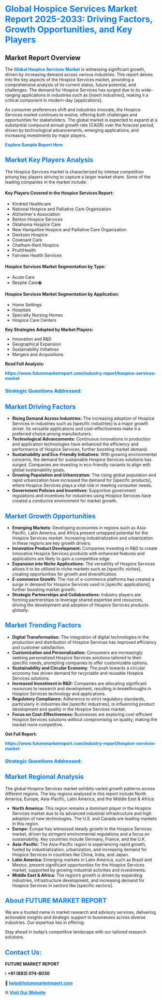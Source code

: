 <h1 style="color: #007BFF;">Global Hospice Services Market Report 2025-2033: Driving Factors, Growth Opportunities, and Key Players</h1>

<section id="overview">
<h2>Market Report Overview</h2>
<p>The <a href="https://www.futuremarketreport.com/industry-report/hospice-services-market" style="color: #007BFF; text-decoration: none;"><strong>Global Hospice Services Market</strong></a> is witnessing significant growth, driven by increasing demand across various industries. This report delves into the key aspects of the Hospice Services market, providing a comprehensive analysis of its current status, future potential, and challenges. The demand for Hospice Services has surged due to its wide-ranging applications in industries such as [insert industries], making it a critical component in modern-day [applications].</p>
<p>As consumer preferences shift and industries innovate, the Hospice Services market continues to evolve, offering both challenges and opportunities for stakeholders. The global market is expected to expand at a substantial compound annual growth rate (CAGR) over the forecast period, driven by technological advancements, emerging applications, and increasing investments by major players.</p>
</section>

<section id="overview">
<p><a href="https://www.futuremarketreport.com/request-sample/reportId=108565" style="color: #007BFF; text-decoration: none;"><strong>Explore Sample Report Here</strong></a></p>
</section>

<section id="key-players">
<h2 style="color: #007BFF;">Market Key Players Analysis</h2>
<p>The Hospice Services market is characterized by intense competition among key players striving to capture a larger market share. Some of the leading companies in the market include:</p>
<h4>Key Players Covered in the Hospice Services Report:</h4>
<ul><li>Kindred Healthcare</li><li>National Hospice and Palliative Care Organization</li><li>Alzheimer&#039;s Association</li><li>Benton Hospice Services</li><li>Oklahoma Hospice Care</li><li>New Hampshire Hospice and Palliative Care Organization</li><li>Dierksen Hospice</li><li>Covenant Care</li><li>Chatham-Kent Hospice</li><li>PruittHealth</li><li>Fairview Health Services</li></ul>
<h4>Hospice Services Market Segmentation by Type:</h4>
<ul><li>Acute Care</li><li>Respite Care�</li></ul>

<h4>Hospice Services Market Segmentation by Application:</h4>
<ul><li>Home Settings</li><li>Hospitals</li><li>Specialty Nursing Homes</li><li>Hospice Care Centers</li></ul>
<p><strong>Key Strategies Adopted by Market Players:</strong></p>
<ul>
<li>Innovation and R&D</li>
<li>Geographical Expansion</li>
<li>Sustainability Initiatives</li>
<li>Mergers and Acquisitions</li>
</ul>
</section>

<section>
<p><strong>Read Full Analysis: </strong></p><a href="https://www.futuremarketreport.com/industry-report/hospice-services-market" style="color: #007BFF; text-decoration: none;"><strong>https://www.futuremarketreport.com/industry-report/hospice-services-market</strong></a>
<h3 style="color: #007BFF;">Strategic Questions Addressed:</h3>
</section>

<section id="driving-factors">
<h2 style="color: #007BFF;">Market Driving Factors</h2>
<ul>
<li><strong>Rising Demand Across Industries:</strong> The increasing adoption of Hospice Services in industries such as [specific industries] is a major growth driver. Its versatile applications and cost-effectiveness make it a preferred choice among manufacturers.</li>
<li><strong>Technological Advancements:</strong> Continuous innovations in production and application technologies have enhanced the efficiency and performance of Hospice Services, further boosting market demand.</li>
<li><strong>Sustainability and Eco-Friendly Initiatives:</strong> With growing environmental concerns, the demand for sustainable Hospice Services solutions has surged. Companies are investing in eco-friendly variants to align with global sustainability goals.</li>
<li><strong>Growing Population and Urbanization:</strong> The rising global population and rapid urbanization have increased the demand for [specific products], where Hospice Services plays a vital role in meeting consumer needs.</li>
<li><strong>Government Policies and Incentives:</strong> Supportive government regulations and incentives for industries using Hospice Services have created a conducive environment for market growth.</li>
</ul>
</section>

<section id="growth-opportunities">
<h2 style="color: #007BFF;">Market Growth Opportunities</h2>
<ul>
<li><strong>Emerging Markets:</strong> Developing economies in regions such as Asia-Pacific, Latin America, and Africa present untapped potential for the Hospice Services market. Increasing industrialization and urbanization in these regions are key growth drivers.</li>
<li><strong>Innovative Product Development:</strong> Companies investing in R&D to create innovative Hospice Services products with enhanced features and applications are likely to gain a competitive edge.</li>
<li><strong>Expansion into Niche Applications:</strong> The versatility of Hospice Services allows it to be utilized in niche markets such as [specific niches], creating opportunities for growth and diversification.</li>
<li><strong>E-commerce Growth:</strong> The rise of e-commerce platforms has created a surge in demand for Hospice Services used in [specific applications], further boosting market growth.</li>
<li><strong>Strategic Partnerships and Collaborations:</strong> Industry players are forming partnerships to leverage shared expertise and resources, driving the development and adoption of Hospice Services products globally.</li>
</ul>
</section>

<section id="trending-factors">
<h2 style="color: #007BFF;">Market Trending Factors</h2>
<ul>
<li><strong>Digital Transformation:</strong> The integration of digital technologies in the production and distribution of Hospice Services has improved efficiency and customer satisfaction.</li>
<li><strong>Customization and Personalization:</strong> Consumers are increasingly seeking personalized Hospice Services solutions tailored to their specific needs, prompting companies to offer customizable options.</li>
<li><strong>Sustainability and Circular Economy:</strong> The push towards a circular economy has driven demand for recyclable and reusable Hospice Services solutions.</li>
<li><strong>Increased Investment in R&D:</strong> Companies are allocating significant resources to research and development, resulting in breakthroughs in Hospice Services technology and applications.</li>
<li><strong>Regulatory Compliance:</strong> Adherence to strict regulatory standards, particularly in industries like [specific industries], is influencing product development and quality in the Hospice Services market.</li>
<li><strong>Focus on Cost-Effectiveness:</strong> Businesses are exploring cost-efficient Hospice Services solutions without compromising on quality, making the market more competitive.</li>
</ul>
</section>

<section>
<p><strong>Get Full Report: </strong></p><a href="https://www.futuremarketreport.com/industry-report/hospice-services-market" style="color: #007BFF; text-decoration: none;"><strong>https://www.futuremarketreport.com/industry-report/hospice-services-market</strong></a>
<h3 style="color: #007BFF;">Strategic Questions Addressed:</h3>
</section>


<section id="regional-analysis">
<h2 style="color: #007BFF;">Market Regional Analysis</h2>
<p>The global Hospice Services market exhibits varied growth patterns across different regions. The key regions analyzed in this report include North America, Europe, Asia-Pacific, Latin America, and the Middle East & Africa:</p>
<ul>
<li><strong>North America:</strong> This region remains a dominant player in the Hospice Services market due to its advanced industrial infrastructure and high adoption of new technologies. The U.S. and Canada are leading markets in this region.</li>
<li><strong>Europe:</strong> Europe has witnessed steady growth in the Hospice Services market, driven by stringent environmental regulations and a focus on sustainability. Key countries include Germany, France, and the U.K.</li>
<li><strong>Asia-Pacific:</strong> The Asia-Pacific region is experiencing rapid growth, fueled by industrialization, urbanization, and increasing demand for Hospice Services in countries like China, India, and Japan.</li>
<li><strong>Latin America:</strong> Emerging markets in Latin America, such as Brazil and Mexico, present significant opportunities for the Hospice Services market, supported by growing industrial activities and investments.</li>
<li><strong>Middle East & Africa:</strong> The region’s growth is driven by expanding industries, infrastructure development, and increasing demand for Hospice Services in sectors like [specific sectors].</li>
</ul>
</section>

<footer>
<h2 style="color: #007BFF;">About FUTURE MARKET REPORT</h2>
<p>We are a trusted name in market research and advisory services, delivering actionable insights and strategic support to businesses across diverse industries. Our expertise lies in offering:</p>

<p>Stay ahead in today’s competitive landscape with our tailored research solutions.</p>

<h2 style="color: #007BFF;">Contact Us:</h2>
<p><strong>FUTURE MARKET REPORT</strong></p>
<p>📞 <strong>+91 (883) 074-8030</strong></p>
<p>📧 <strong><a href="mailto:help@futuremarketreport.com" style="color: #007BFF;">help@futuremarketreport.com</a></strong></p>
<p>🌐 <strong><a href="https://www.futuremarketreport.com/" style="color: #007BFF;">Visit Our Website</a></strong></p>
</footer>